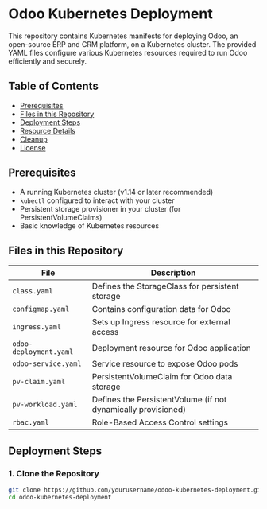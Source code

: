 # Odoo Kubernetes Deployment

This repository contains Kubernetes manifests for deploying Odoo, an open-source ERP and CRM platform, on a Kubernetes cluster. The provided YAML files configure various Kubernetes resources required to run Odoo efficiently and securely.

## Table of Contents
- [Prerequisites](#prerequisites)
- [Files in this Repository](#files-in-this-repository)
- [Deployment Steps](#deployment-steps)
- [Resource Details](#resource-details)
- [Cleanup](#cleanup)
- [License](#license)

## Prerequisites
- A running Kubernetes cluster (v1.14 or later recommended)
- `kubectl` configured to interact with your cluster
- Persistent storage provisioner in your cluster (for PersistentVolumeClaims)
- Basic knowledge of Kubernetes resources

## Files in this Repository

| File                 | Description                                                   |
|----------------------|---------------------------------------------------------------|
| `class.yaml`          | Defines the StorageClass for persistent storage               |
| `configmap.yaml`      | Contains configuration data for Odoo                          |
| `ingress.yaml`        | Sets up Ingress resource for external access                  |
| `odoo-deployment.yaml`| Deployment resource for Odoo application                      |
| `odoo-service.yaml`   | Service resource to expose Odoo pods                          |
| `pv-claim.yaml`       | PersistentVolumeClaim for Odoo data storage                   |
| `pv-workload.yaml`    | Defines the PersistentVolume (if not dynamically provisioned) |
| `rbac.yaml`           | Role-Based Access Control settings                            |

## Deployment Steps

### 1. Clone the Repository

```bash
git clone https://github.com/yourusername/odoo-kubernetes-deployment.git
cd odoo-kubernetes-deployment
